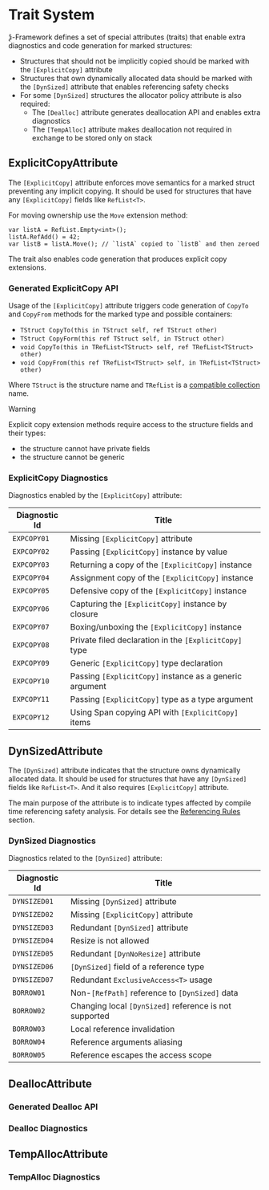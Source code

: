 # Trait System

ѯ-Framework defines a set of special attributes (traits) that enable extra diagnostics
and code generation for marked structures:

- Structures that should not be implicitly copied should be marked with the `[ExplicitCopy]` attribute
- Structures that own dynamically allocated data should be marked with the `[DynSized]` attribute
that enables referencing safety checks
- For some `[DynSized]` structures the allocator policy attribute is also required:
  - The `[Dealloc]` attribute generates deallocation API and enables extra diagnostics
  - The `[TempAlloc]` attribute makes deallocation not required in exchange to be stored only on stack

## ExplicitCopyAttribute

The `[ExplicitCopy]` attribute enforces move semantics for a marked struct preventing any implicit copying.
It should be used for structures that have any `[ExplicitCopy]` fields like `RefList<T>`.

For moving ownership use the `Move` extension method:
```
var listA = RefList.Empty<int>();
listA.RefAdd() = 42;
var listB = listA.Move(); // `listA` copied to `listB` and then zeroed
```

The trait also enables code generation that produces explicit copy extensions.

### Generated ExplicitCopy API

Usage of the `[ExplicitCopy]` attribute triggers code generation of `CopyTo` and `CopyFrom` methods
for the marked type and possible containers:

- `TStruct CopyTo(this in TStruct self, ref TStruct other)`
- `TStruct CopyForm(this ref TStruct self, in TStruct other)`
- `void CopyTo(this in TRefList<TStruct> self, ref TRefList<TStruct> other)`
- `void CopyFrom(this ref TRefList<TStruct> self, in TRefList<TStruct> other)`

Where `TStruct` is the structure name and `TRefList` is a [compatible collection](collections.md) name.

> [!WARNING]
> Explicit copy extension methods require access to the structure fields and their types:
> - the structure cannot have private fields
> - the structure cannot be generic

### ExplicitCopy Diagnostics

Diagnostics enabled by the `[ExplicitCopy]` attribute:

| Diagnostic Id | Title                                                   |
|---------------|---------------------------------------------------------|
| `EXPCOPY01`   | Missing `[ExplicitCopy]` attribute                      |
| `EXPCOPY02`   | Passing `[ExplicitCopy]` instance by value              |
| `EXPCOPY03`   | Returning a copy of the `[ExplicitCopy]` instance       |
| `EXPCOPY04`   | Assignment copy of the `[ExplicitCopy]` instance        |
| `EXPCOPY05`   | Defensive copy of the `[ExplicitCopy]` instance         |
| `EXPCOPY06`   | Capturing the `[ExplicitCopy]` instance by closure      |
| `EXPCOPY07`   | Boxing/unboxing the `[ExplicitCopy]` instance           |
| `EXPCOPY08`   | Private filed declaration in the `[ExplicitCopy]` type  |
| `EXPCOPY09`   | Generic `[ExplicitCopy]` type declaration               |
| `EXPCOPY10`   | Passing `[ExplicitCopy]` instance as a generic argument |
| `EXPCOPY11`   | Passing `[ExplicitCopy]` type as a type argument        |
| `EXPCOPY12`   | Using Span copying API with `[ExplicitCopy]` items      |

## DynSizedAttribute

The `[DynSized]` attribute indicates that the structure owns dynamically allocated data.
It should be used for structures that have any `[DynSized]` fields like `RefList<T>`.
And it also requires `[ExplicitCopy]` attribute.

The main purpose of the attribute is to indicate types affected by compile time referencing safety analysis.
For details see the [Referencing Rules](borrow-checker-at-home.md) section.

### DynSized Diagnostics

Diagnostics related to the `[DynSized]` attribute:

| Diagnostic Id | Title                                                  |
|---------------|--------------------------------------------------------|
| `DYNSIZED01`  | Missing `[DynSized]` attribute                         |
| `DYNSIZED02`  | Missing `[ExplicitCopy]` attribute                     |
| `DYNSIZED03`  | Redundant `[DynSized]` attribute                       |
| `DYNSIZED04`  | Resize is not allowed                                  |
| `DYNSIZED05`  | Redundant `[DynNoResize]` attribute                    |
| `DYNSIZED06`  | `[DynSized]` field of a reference type                 |
| `DYNSIZED07`  | Redundant `ExclusiveAccess<T>` usage                   |
| `BORROW01`    | Non-`[RefPath]` reference to `[DynSized]` data         |
| `BORROW02`    | Changing local `[DynSized]` reference is not supported |
| `BORROW03`    | Local reference invalidation                           |
| `BORROW04`    | Reference arguments aliasing                           |
| `BORROW05`    | Reference escapes the access scope                     |

## DeallocAttribute

### Generated Dealloc API

### Dealloc Diagnostics

## TempAllocAttribute

### TempAlloc Diagnostics
